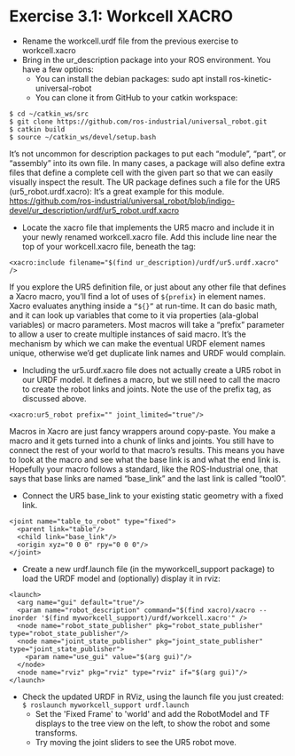 # Exercise 3.1: Workcell XACRO

* Rename the workcell.urdf file from the previous exercise to workcell.xacro
* Bring in the ur_description package into your ROS environment. You have a few options:
    * You can install the debian packages: sudo apt install ros-kinetic-universal-robot
    * You can clone it from GitHub to your catkin workspace:
```
$ cd ~/catkin_ws/src
$ git clone https://github.com/ros-industrial/universal_robot.git
$ catkin build
$ source ~/catkin_ws/devel/setup.bash
```
>
It’s not uncommon for description packages to put each “module”, “part”, or “assembly” into its own file. In many cases, a package will also define extra files that define a complete cell with the given part so that we can easily visually inspect the result. The UR package defines such a file for the UR5 (ur5_robot.urdf.xacro): It’s a great example for this module.
https://github.com/ros-industrial/universal_robot/blob/indigo-devel/ur_description/urdf/ur5_robot.urdf.xacro

* Locate the xacro file that implements the UR5 macro and include it in your newly renamed workcell.xacro file. Add this include line near the top of your workcell.xacro file, beneath the <robot> tag:
```
<xacro:include filename="$(find ur_description)/urdf/ur5.urdf.xacro" />
```
>
If you explore the UR5 definition file, or just about any other file that defines a Xacro macro, you’ll find a lot of uses of ```${prefix}``` in element names. Xacro evaluates anything inside a ```“${}”``` at run-time. It can do basic math, and it can look up variables that come to it via properties (ala-global variables) or macro parameters. Most macros will take a “prefix” parameter to allow a user to create multiple instances of said macro. It’s the mechanism by which we can make the eventual URDF element names unique, otherwise we’d get duplicate link names and URDF would complain.

* Including the ur5.urdf.xacro file does not actually create a UR5 robot in our URDF model. It defines a macro, but we still need to call the macro to create the robot links and joints. Note the use of the prefix tag, as discussed above.
```
<xacro:ur5_robot prefix="" joint_limited="true"/>
```
>
Macros in Xacro are just fancy wrappers around copy-paste. You make a macro and it gets turned into a chunk of links and joints. You still have to connect the rest of your world to that macro’s results. This means you have to look at the macro and see what the base link is and what the end link is. Hopefully your macro follows a standard, like the ROS-Industrial one, that says that base links are named “base_link” and the last link is called “tool0”.

* Connect the UR5 base_link to your existing static geometry with a fixed link.
```
<joint name="table_to_robot" type="fixed">
  <parent link="table"/>
  <child link="base_link"/>
  <origin xyz="0 0 0" rpy="0 0 0"/>
</joint>
```
* Create a new urdf.launch file (in the myworkcell_support package) to load the URDF model and (optionally) display it in rviz:
```
<launch>
  <arg name="gui" default="true"/>
  <param name="robot_description" command="$(find xacro)/xacro --inorder '$(find myworkcell_support)/urdf/workcell.xacro'" />
  <node name="robot_state_publisher" pkg="robot_state_publisher" type="robot_state_publisher"/>
  <node name="joint_state_publisher" pkg="joint_state_publisher" type="joint_state_publisher">
    <param name="use_gui" value="$(arg gui)"/>
  </node>
  <node name="rviz" pkg="rviz" type="rviz" if="$(arg gui)"/>
</launch>
```
* Check the updated URDF in RViz, using the launch file you just created:
```$ roslaunch myworkcell_support urdf.launch```
    * Set the 'Fixed Frame' to 'world' and add the RobotModel and TF displays to the tree view on the left, to show the robot and some transforms.
    * Try moving the joint sliders to see the UR5 robot move.